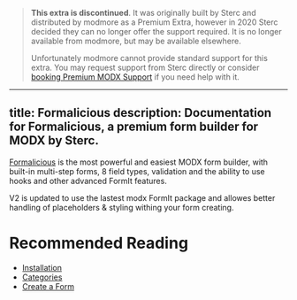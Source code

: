> **This extra is discontinued**. It was originally built by Sterc and distributed by modmore as a Premium Extra, however in 2020 Sterc decided they can no longer offer the support required. It is no longer available from modmore, but may be available elsewhere.
>
> Unfortunately modmore cannot provide standard support for this extra. You may request support from Sterc directly or consider [booking Premium MODX Support](https://modmore.com/premium-modx-support/) if you need help with it.

---
title: Formalicious
description: Documentation for Formalicious, a premium form builder for MODX by Sterc.
---

[Formalicious](https://www.modmore.com/formalicious/) is the most powerful and easiest MODX form builder, with built-in multi-step forms, 8 field types, validation and the ability to use hooks and other advanced FormIt features.

V2 is updated to use the lastest modx FormIt package and allowes better handling of placeholders & styling withing your form creating.

# Recommended Reading

- [Installation](Installation)
- [Categories](Categories)
- [Create a Form](Create_a_Form)

